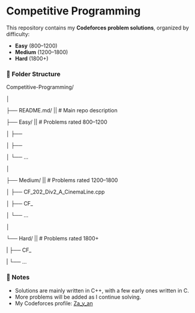 
# Competitive Programming 

This repository contains my **Codeforces problem solutions**, organized by difficulty:  
- **Easy** (800–1200)  
- **Medium** (1200–1800)  
- **Hard** (1800+)  


### 📂 Folder Structure
Competitive-Programming/

│

├── README.md/  ||                                     # Main repo description


├── Easy/    ||                                         # Problems rated 800–1200

│   ├── 

│   ├── 

│   └── ...

│

├── Medium/                              ||           # Problems rated 1200–1800

│   ├── CF_202_Div2_A_CinemaLine.cpp

│   ├── CF_

│   └── ...

│

└── Hard/                ||                           # Problems rated 1800+

|   ├── CF_
    
|   └── ...
    


### 📝 Notes
- Solutions are mainly written in C++, with a few early ones written in C.
- More problems will be added as I continue solving.  
- My Codeforces profile: [Za_y_an](https://codeforces.com/profile/Za_y_an)
